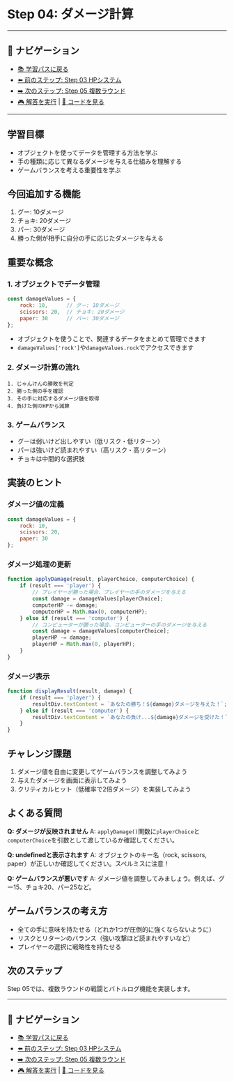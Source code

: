 # Step 04: ダメージ計算

---

## 🔗 ナビゲーション
- [📚 学習パスに戻る](../LEARNING_PATH.md)
- [⬅️ 前のステップ: Step 03 HPシステム](../step03_hp_system/README.md)
- [➡️ 次のステップ: Step 05 複数ラウンド](../step05_multiple_rounds/README.md)
- [🎮 解答を実行](https://yhonda-ohishi.github.io/janken_game/step04_damage_calculation/answer/index.html) | [📁 コードを見る](./answer/)

---

## 学習目標
- オブジェクトを使ってデータを管理する方法を学ぶ
- 手の種類に応じて異なるダメージを与える仕組みを理解する
- ゲームバランスを考える重要性を学ぶ

## 今回追加する機能
1. グー: 10ダメージ
2. チョキ: 20ダメージ
3. パー: 30ダメージ
4. 勝った側が相手に自分の手に応じたダメージを与える

## 重要な概念

### 1. オブジェクトでデータ管理
```javascript
const damageValues = {
    rock: 10,      // グー: 10ダメージ
    scissors: 20,  // チョキ: 20ダメージ
    paper: 30      // パー: 30ダメージ
};
```
- オブジェクトを使うことで、関連するデータをまとめて管理できます
- `damageValues['rock']`や`damageValues.rock`でアクセスできます

### 2. ダメージ計算の流れ
```
1. じゃんけんの勝敗を判定
2. 勝った側の手を確認
3. その手に対応するダメージ値を取得
4. 負けた側のHPから減算
```

### 3. ゲームバランス
- グーは弱いけど出しやすい（低リスク・低リターン）
- パーは強いけど読まれやすい（高リスク・高リターン）
- チョキは中間的な選択肢

## 実装のヒント

### ダメージ値の定義
```javascript
const damageValues = {
    rock: 10,
    scissors: 20,
    paper: 30
};
```

### ダメージ処理の更新
```javascript
function applyDamage(result, playerChoice, computerChoice) {
    if (result === 'player') {
        // プレイヤーが勝った場合、プレイヤーの手のダメージを与える
        const damage = damageValues[playerChoice];
        computerHP -= damage;
        computerHP = Math.max(0, computerHP);
    } else if (result === 'computer') {
        // コンピューターが勝った場合、コンピューターの手のダメージを与える
        const damage = damageValues[computerChoice];
        playerHP -= damage;
        playerHP = Math.max(0, playerHP);
    }
}
```

### ダメージ表示
```javascript
function displayResult(result, damage) {
    if (result === 'player') {
        resultDiv.textContent = `あなたの勝ち！${damage}ダメージを与えた！`;
    } else if (result === 'computer') {
        resultDiv.textContent = `あなたの負け...${damage}ダメージを受けた！`;
    }
}
```

## チャレンジ課題
1. ダメージ値を自由に変更してゲームバランスを調整してみよう
2. 与えたダメージを画面に表示してみよう
3. クリティカルヒット（低確率で2倍ダメージ）を実装してみよう

## よくある質問

**Q: ダメージが反映されません**
A: `applyDamage()`関数に`playerChoice`と`computerChoice`を引数として渡しているか確認してください。

**Q: undefinedと表示されます**
A: オブジェクトのキー名（rock, scissors, paper）が正しいか確認してください。スペルミスに注意！

**Q: ゲームバランスが悪いです**
A: ダメージ値を調整してみましょう。例えば、グー15、チョキ20、パー25など。

## ゲームバランスの考え方
- 全ての手に意味を持たせる（どれか1つが圧倒的に強くならないように）
- リスクとリターンのバランス（強い攻撃ほど読まれやすいなど）
- プレイヤーの選択に戦略性を持たせる

## 次のステップ
Step 05では、複数ラウンドの戦闘とバトルログ機能を実装します。

---

## 🔗 ナビゲーション
- [📚 学習パスに戻る](../LEARNING_PATH.md)
- [⬅️ 前のステップ: Step 03 HPシステム](../step03_hp_system/README.md)
- [➡️ 次のステップ: Step 05 複数ラウンド](../step05_multiple_rounds/README.md)
- [🎮 解答を実行](https://yhonda-ohishi.github.io/janken_game/step04_damage_calculation/answer/index.html) | [📁 コードを見る](./answer/)
